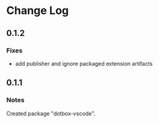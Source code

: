 # Change Log

## 0.1.2

### Fixes

- add publisher and ignore packaged extension artifacts

## 0.1.1

### Notes

Created package "dotbox-vscode".

